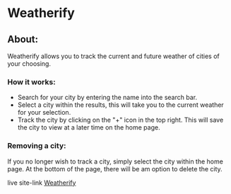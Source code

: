# Weatherify

## About:

Weatherify allows you to track the current and future weather of cities of your choosing.

### How it works:

- Search for your city by entering the name into the search bar.
- Select a city within the results, this will take you to the current weather for your selection.
- Track the city by clicking on the "+" icon in the top right. This will save the city to view at a later time on the home page.

### Removing a city:

If you no longer wish to track a city, simply select the city within the home page. At the bottom of the page, there will be am option to delete the city.

live site-link [Weatherify](https://weatherify-track.netlify.app/)
